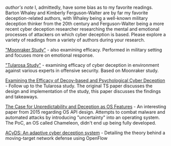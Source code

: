 *author's note* I, admittedly, have some bias as to my favorite readings. Barton Whaley and Kimberly Ferguson-Walter are by far my favorite deception-related authors, with Whaley being a well-known military deception thinker from the 20th century and Ferguson-Walter being a more recent cyber deception researcher researching the mental and emotional processes of attackers on which cyber deception is based. Please explore a variety of readings from a variety of authors during your research.

["Moonraker Study"](https://www.researchgate.net/publication/337464633_The_Moonraker_Study_An_Experimental_Evaluation_of_Host-Based_Deception) - also examining efficacy. Performed in military setting and focuses more on emotional response.

["Tularosa Study"](https://www.usenix.org/publications/loginonline/imposing-cyber-penalty-against-attackers-cyber-deception ) - examining efficacy of cyber deception in environment against various experts in offensive security. Based on Moonraker study.

[Examining the Efficacy of Decoy-based and Psychological Cyber Deception](https://www.usenix.org/conference/usenixsecurity21/presentation/ferguson-walter) - Follow up to the Tularosa study. The original TS paper discusses the design and implementation of the study, this paper discusses the findings and takeaways.

[The Case for Unpredictability and Deception as OS Features](https://www.usenix.org/system/files/login/articles/login_aug15_03_sun.pdf) - An interesting paper from 2015 regarding OS API design. Attempts to combat malware and automated attacks by introducing "uncertainty" into an operating system. The PoC, an OS called Chameleon, didn't end up being fully developed.

[ACyDS: An adaptive cyber deception system](https://ieeexplore.ieee.org/document/7795427) - Detailing the theory behind a moving-target network defense using OpenFlow
